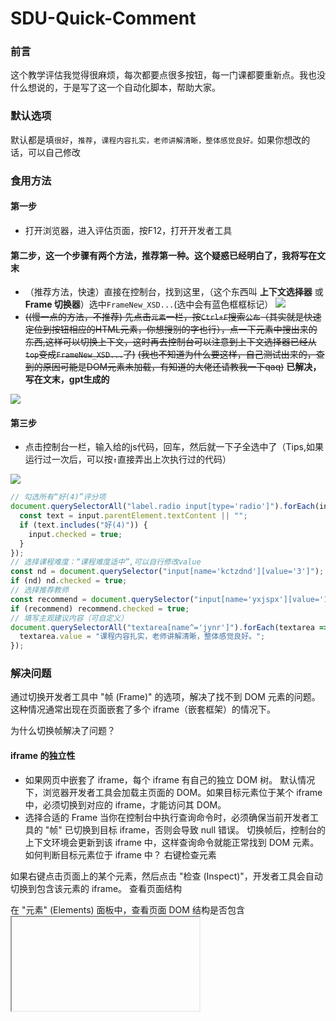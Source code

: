 # SDU-Quick-Comment
### 前言

这个教学评估我觉得很麻烦，每次都要点很多按钮，每一门课都要重新点。我也没什么想说的，于是写了这一个自动化脚本，帮助大家。

### 默认选项

默认都是填`很好`，`推荐`，`课程内容扎实，老师讲解清晰，整体感觉良好。`如果你想改的话，可以自己修改

### 食用方法
#### 第一步
* 打开浏览器，进入评估页面，按F12，打开开发者工具
#### 第二步，这一个步骤有两个方法，推荐第一种。这个疑惑已经明白了，我将写在文末
* （推荐方法，快速）直接在控制台，找到这里，（这个东西叫 **上下文选择器** 或 **Frame 切换器**）选中`FrameNew_XSD...`(选中会有蓝色框框标记）
![](http://www.zhuzimiko.com/sduClick/2.png)
* ~~((慢一点的方法，不推荐) 先点击`元素`一栏，按`Ctrl+F`搜索`公布`（其实就是快速定位到按钮相应的HTML元素，你想搜别的字也行），点一下元素中搜出来的东西,这样可以切换上下文，这时再去控制台可以注意到上下文选择器已经从`top`变成`FrameNew_XSD...`了)~~
 ~~(我也不知道为什么要这样，自己测试出来的，查到的原因可能是DOM元素未加载，有知道的大佬还请教我一下qaq)~~ **已解决，写在文末，gpt生成的**

![](http://www.zhuzimiko.com/sduClick/d280234e-d3d4-4bd5-bc5c-66fe33e2f43a.png)
#### 第三步

* 点击控制台一栏，输入给的js代码，回车，然后就一下子全选中了（Tips,如果运行过一次后，可以按`↑`直接弄出上次执行过的代码）

![](http://www.zhuzimiko.com/sduClick/8895197a-0c5b-489c-9de1-66dc5f4a4cef.png)


```js
// 勾选所有“好(4)”评分项
document.querySelectorAll("label.radio input[type='radio']").forEach(input => {
  const text = input.parentElement.textContent || "";
  if (text.includes("好(4)")) {
    input.checked = true;
  }
});
// 选择课程难度：“课程难度适中”,可以自行修改value
const nd = document.querySelector("input[name='kctzdnd'][value='3']");
if (nd) nd.checked = true;
// 选择推荐教师
const recommend = document.querySelector("input[name='yxjspx'][value='1']");
if (recommend) recommend.checked = true;
// 填写主观建议内容（可自定义）
document.querySelectorAll("textarea[name^='jynr']").forEach(textarea => {
  textarea.value = "课程内容扎实，老师讲解清晰，整体感觉良好。";
});
```
### 解决问题
通过切换开发者工具中 "帧 (Frame)" 的选项，解决了找不到 DOM 元素的问题。这种情况通常出现在页面嵌套了多个 iframe（嵌套框架）的情况下。

为什么切换帧解决了问题？
#### iframe 的独立性
* 如果网页中嵌套了 iframe，每个 iframe 有自己的独立 DOM 树。
默认情况下，浏览器开发者工具会加载主页面的 DOM。如果目标元素位于某个 iframe 中，必须切换到对应的 iframe，才能访问其 DOM。
* 选择合适的 Frame
当你在控制台中执行查询命令时，必须确保当前开发者工具的 "帧" 已切换到目标 iframe，否则会导致 null 错误。
切换帧后，控制台的上下文环境会更新到该 iframe 中，这样查询命令就能正常找到 DOM 元素。
如何判断目标元素位于 iframe 中？
右键检查元素

如果右键点击页面上的某个元素，然后点击 "检查 (Inspect)"，开发者工具会自动切换到包含该元素的 iframe。
查看页面结构

在 "元素" (Elements) 面板中，查看页面 DOM 结构是否包含 <iframe> 标签。
找到包含目标内容的 iframe，并注意其 name 或 id 属性。

